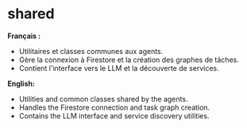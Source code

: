 # shared

**Français :**
- Utilitaires et classes communes aux agents.
- Gère la connexion à Firestore et la création des graphes de tâches.
- Contient l'interface vers le LLM et la découverte de services.

**English:**
- Utilities and common classes shared by the agents.
- Handles the Firestore connection and task graph creation.
- Contains the LLM interface and service discovery utilities.
